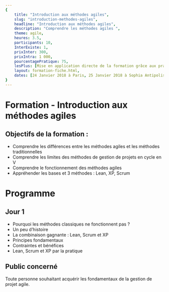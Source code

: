 ```yaml
---
{
	title: "Introduction aux méthodes agiles", 
	slug: "introduction-methodes-agiles", 
	headline: "Introduction aux méthodes agiles",
	description: "Comprendre les méthodes agiles ", 
	theme: agile,
	heures: 3.5,
	participants: 10,
	InterExiste: 1,
	prixInter: 300,
	prixIntra: 1 000,
	pourcentagePratique: 75,
	lesPlus: [Mise en application directe de la formation grâce aux pratiques agiles de base qui sont présentées],
	layout: formation-fiche.html, 
	dates: [24 Janvier 2018 à Paris, 25 Janvier 2018 à Sophia Antipolis, 2 Février 2018 à Lyon]
}
---
```


# Formation - Introduction aux méthodes agiles #

## Objectifs de la formation : ##
* Comprendre les différences entre les méthodes agiles et les méthodes traditionnelles
* Comprendre les limites des méthodes de gestion de projets en cycle en V
* Comprendre le fonctionnement des méthodes agiles
* Appréhender les bases et 3 méthodes : Lean, XP, Scrum

# Programme #

## Jour 1 ##

* Pourquoi les méthodes classiques ne fonctionnent pas ?
* Un peu d’histoire
* La combinaison gagnante : Lean, Scrum et XP
* Principes fondamentaux
* Contraintes et bénéfices
* Lean, Scrum et XP par la pratique

## Public concerné ##
Toute personne souhaitant acquérir les fondamentaux de la gestion de projet agile.

